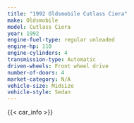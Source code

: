 ```yaml
---
title: "1992 Oldsmobile Cutlass Ciera"
make: Oldsmobile
model: Cutlass Ciera
year: 1992
engine-fuel-type: regular unleaded
engine-hp: 110
engine-cylinders: 4
transmission-type: Automatic
driven-wheels: Front wheel drive
number-of-doors: 4
market-category: N/A
vehicle-size: Midsize
vehicle-style: Sedan
---
```


{{< car_info >}}
